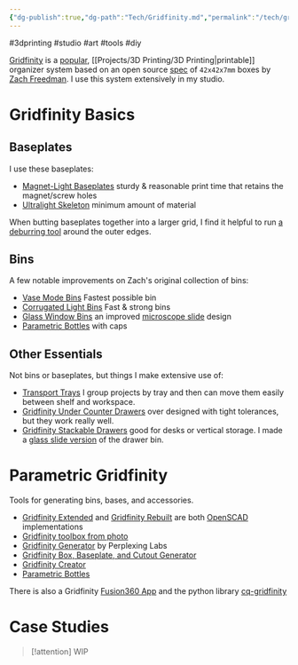 ```yaml
---
{"dg-publish":true,"dg-path":"Tech/Gridfinity.md","permalink":"/tech/gridfinity/","noteIcon":"3"}
---
```


#3dprinting #studio #art #tools #diy

[Gridfinity](https://gridfinity.xyz/) is a [popular](https://www.printables.com/search/models?ctx=models&q=gridfinity), [[Projects/3D Printing/3D Printing\|printable]] organizer system based on an open source [spec](https://gridfinity.xyz/specification/) of `42x42x7mm` boxes by [Zach Freedman](https://www.youtube.com/c/ZackFreedman). I use this system extensively in my studio.
# Gridfinity Basics
## Baseplates
I use these baseplates:
* [Magnet-Light Baseplates](https://www.printables.com/model/250550-gridfinity-magnet-light-baseplate) sturdy & reasonable print time that retains the magnet/screw holes
* [Ultralight Skeleton](https://www.printables.com/model/1117131-gridfinity-ultralight-base) minimum amount of material 

When butting baseplates together into a larger grid, I find it helpful to run [a deburring tool](https://amzn.to/46t4ecl) around the outer edges.
## Bins
A few notable improvements on Zach's original collection of bins:
* [Vase Mode Bins](https://www.printables.com/model/353012-gridfinity-enhanced-vase-bins-wth-labels-90-models/comments) Fastest possible bin
* [Corrugated Light Bins](https://thangs.com/designer/ImprovedByDesign/3d-model/Corrugated%2520Gridfinity%2520Light%2520Bins%2520%2528No%2520vase%2520mode%2529-1091242) Fast & strong bins
* [Glass Window Bins](https://thangs.com/designer/Landrum%20Engineering/3d-model/Gridfinity%20Octa%20Windowed%20Bins%202x2x12-886840) an improved [microscope slide](https://amzn.to/3J2EYQs) design
* [Parametric Bottles](https://www.printables.com/model/278947-gridfinity-parametric-bottle-with-knurledfluted-ca) with caps
## Other Essentials
Not bins or baseplates, but things I make extensive use of:
* [Transport Trays](https://thangs.com/designer/atucom/3d-model/Gridfinity%2520Transport%2520Tray-65965) I group projects by tray and then can move them easily between shelf and workspace.
* [Gridfinity Under Counter Drawers](https://www.printables.com/model/284027-gen2-gridfinity-drawers-standard-legacy) over designed with tight tolerances, but they work really well.
* [Gridfinity Stackable Drawers](https://www.printables.com/model/503548-gridfinity-drawer) good for desks or vertical storage. I made a [glass slide version](https://www.printables.com/model/624484-gridfinity-2x2-drawer-with-microscope-slide-window/comments) of the drawer bin.
# Parametric Gridfinity
Tools for generating bins, bases, and accessories.
* [Gridfinity Extended](https://docs.ostat.com/docs/openscad/gridfinity-extended) and [Gridfinity Rebuilt](https://github.com/kennetek/gridfinity-rebuilt-openscad) are both [OpenSCAD](https://openscad.org/) implementations
* [Gridfinity toolbox from photo](https://outline.georgs.lv/)
* [Gridfinity Generator](https://gridfinity.perplexinglabs.com/) by Perplexing Labs
* [Gridfinity Box, Baseplate, and Cutout Generator](https://gridfinitygenerator.com)
* [Gridfinity Creator](https://gridfinity.bouwens.co/)
* [Parametric Bottles](https://www.printables.com/model/278947-gridfinity-parametric-bottle-with-knurledfluted-ca)

There is also a Gridfinity [Fusion360 App](https://apps.autodesk.com/FUSION/en/Detail/Index?id=7197558650811789) and the python library [cq-gridfinity](https://github.com/michaelgale/cq-gridfinity)
# Case Studies
> [!attention] WIP
> 